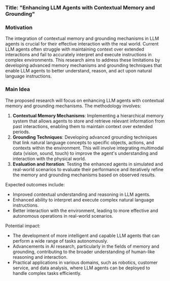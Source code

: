 ### Title: "Enhancing LLM Agents with Contextual Memory and Grounding"

### Motivation
The integration of contextual memory and grounding mechanisms in LLM agents is crucial for their effective interaction with the real world. Current LLM agents often struggle with maintaining context over extended interactions and fail to accurately interpret and execute instructions in complex environments. This research aims to address these limitations by developing advanced memory mechanisms and grounding techniques that enable LLM agents to better understand, reason, and act upon natural language instructions.

### Main Idea
The proposed research will focus on enhancing LLM agents with contextual memory and grounding mechanisms. The methodology involves:
1. **Contextual Memory Mechanisms**: Implementing a hierarchical memory system that allows agents to store and retrieve relevant information from past interactions, enabling them to maintain context over extended periods.
2. **Grounding Techniques**: Developing advanced grounding techniques that link natural language concepts to specific objects, actions, and contexts within the environment. This will involve integrating multimodal data (vision, sound, touch) to improve the agent's understanding and interaction with the physical world.
3. **Evaluation and Iteration**: Testing the enhanced agents in simulated and real-world scenarios to evaluate their performance and iteratively refine the memory and grounding mechanisms based on observed results.

Expected outcomes include:
- Improved contextual understanding and reasoning in LLM agents.
- Enhanced ability to interpret and execute complex natural language instructions.
- Better interaction with the environment, leading to more effective and autonomous operations in real-world scenarios.

Potential impact:
- The development of more intelligent and capable LLM agents that can perform a wide range of tasks autonomously.
- Advancements in AI research, particularly in the fields of memory and grounding, contributing to the broader understanding of human-like reasoning and interaction.
- Practical applications in various domains, such as robotics, customer service, and data analysis, where LLM agents can be deployed to handle complex tasks efficiently.